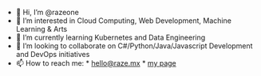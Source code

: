 - 👋 Hi, I’m @razeone
- 👀 I’m interested in Cloud Computing, Web Development, Machine Learning & Arts
- 🌱 I’m currently learning Kubernetes and Data Engineering
- 💞️ I’m looking to collaborate on C#/Python/Java/Javascript Development and DevOps initiatives
- 📫 How to reach me: * [hello@raze.mx](mailto:hello@raze.mx) * [my page](https://raze.mx)

